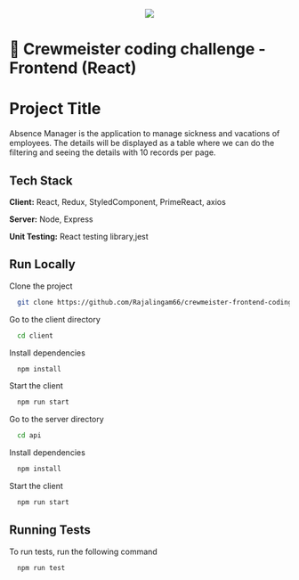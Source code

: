 <p align="center">
  <img src="https://crewmeister.com/images/logo_crewmeister_without_text.svg" />
</p>

# 🚀 Crewmeister coding challenge - Frontend (React)


# Project Title

Absence Manager is the application to manage sickness and vacations of employees.
The details will be displayed as a table where we can do the filtering and seeing the details with 10 records per page.

## Tech Stack

**Client:** React, Redux, StyledComponent, PrimeReact, axios

**Server:** Node, Express

**Unit Testing:** React testing library,jest


## Run Locally

Clone the project

```bash
  git clone https://github.com/Rajalingam66/crewmeister-frontend-coding-challenge.git
```

Go to the client directory

```bash
  cd client
```

Install dependencies

```bash
  npm install
```

Start the client

```bash
  npm run start
```

Go to the server directory

```bash
  cd api
```

Install dependencies

```bash
  npm install
```

Start the client

```bash
  npm run start
```
## Running Tests

To run tests, run the following command

```bash
  npm run test
```

